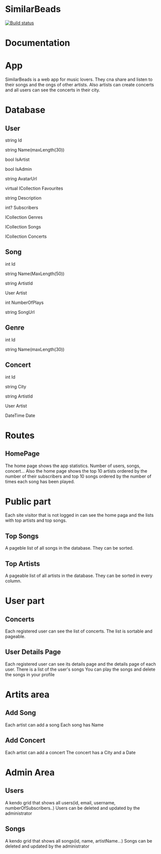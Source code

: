 # SimilarBeads

[![Build status](https://ci.appveyor.com/api/projects/status/a7ak43j349y8wv6a?svg=true)](https://ci.appveyor.com/project/EmilNik/similarbeads)

# Documentation



# App

SimilarBeads is a web app for music lovers. They cna share and listen to their songs and the ongs of other artists. Also artists can create concerts and all users can see the concerts in their city. 

# Database

## User 

string Id

string Name(maxLength(30))

bool IsArtist

bool IsAdmin

string AvatarUrl

virtual ICollection<User> Favourites

string Description

int? Subscribers

ICollection<Genre> Genres

ICollection<Song> Songs

ICollection<Concert> Concerts

## Song

int Id

string Name(MaxLength(50))

string ArtistId

User Artist

int NumberOfPlays

string SongUrl

## Genre

int Id

string Name(maxLength(30))

## Concert

int Id

string City

string ArtistId

User Artist

DateTime Date

# Routes

## HomePage

The home page shows the app statistics. Number of users, songs, concert... 
Also the home page shows the top 10 artists ordered by the number of their subscribers and top 10 songs ordered by the number of times each song has been played.

# Public part

Each site visitor that is not logged in can see the home paga and the lists with top artists and top songs.

## Top Songs

A pageble list of all songs in the database. They can be sorted.

## Top Artists

A pageable list of all artists in the database. They can be sorted in every column.

# User part

## Concerts

Each registered user can see the list of concerts. The list is sortable and pageable.

## User Details Page

Each registered user can see its details page and the details page of each user. There is a list of the user's songs
You can play the songs and delete the songs in your profile

# Artits area

## Add Song

Each artist can add a song
Each song has Name

## Add Concert

Each artist can add a concert
The concert has a City and a Date

# Admin Area

## Users

A kendo grid that shows all users(id, email, username, numberOfSubscribers..)
Users can be deleted and updated by the administrator

## Songs

A kendo grid that shows all songs(id, name, artistName...)
Songs can be deleted and updated by the administrator 